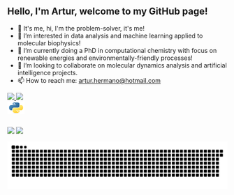 ## Hello, I'm Artur, welcome to my GitHub page!

- 👋 It's me, hi, I'm the problem-solver, it's me!
- 👀 I’m interested in data analysis and machine learning applied to molecular biophysics!
- 🌱 I’m currently doing a PhD in computational chemistry with focus on renewable energies and environmentally-friendly processes!
- 💞️ I’m looking to collaborate on molecular dynamics analysis and artificial intelligence projects.
- 📫 How to reach me: artur.hermano@hotmail.com
<div align="left">
  <a href="https://github.com/artie93">
  <img height="180em" src="https://github-readme-stats.vercel.app/api?username=artie93&show_icons=true&theme=transparent&include_all_commits=true&count_private=true"/>
  <img height="180em" src="https://github-readme-stats.vercel.app/api/top-langs/?username=artie93&layout=compact&langs_count=7&theme=transparent"/>
</div>
 <img align="center" alt="Rafa-Python" height="30" width="40" src="https://raw.githubusercontent.com/devicons/devicon/master/icons/python/python-original.svg">
 
  ##
<div> 
  <a href="https://www.linkedin.com/in/artur-hermano-sampaio-dias/" target="_blank"><img src="https://img.shields.io/badge/-LinkedIn-%230077B5?style=for-the-badge&logo=linkedin&logoColor=white" target="_blank"></a> 
  <a href = "mailto:artur.hermano@gmail.com"><img src="https://img.shields.io/badge/-Gmail-%23333?style=for-the-badge&logo=gmail&logoColor=white" target="_blank"></a>
 
  ![Snake animation](https://github.com/artie93/artie93/blob/output/github-contribution-grid-snake.svg)
 
</div>
<!---
artie93/artie93 is a ✨ special ✨ repository because its `README.md` (this file) appears on your GitHub profile.
You can click the Preview link to take a look at your changes.
--->
